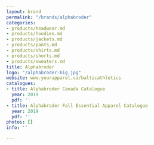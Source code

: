 ```yaml
---
layout: brand
permalink: "/brands/alphabroder"
categories:
- products/headwear.md
- products/hoodies.md
- products/jackets.md
- products/pants.md
- products/shirts.md
- products/shorts.md
- products/sweaters.md
title: Alphabroder
logo: "/alphabroder-big.jpg"
website: www.yourapparel.ca/balticathletics
catalogues:
- title: Alphabroder Canada Catalogue
  year: 2019
  pdf: ''
- title: Alphabroder Fall Essential Apparel Catalogue
  year: 2019
  pdf: ''
photos: []
info: ''

---
```

